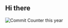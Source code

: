 ## Hi there 

<img src="https://badgen.net/github/commits/SuhrobKholmurodov/SuhrobKholmurodov?since=${YEAR}-01-01" alt="Commit Counter this year">
